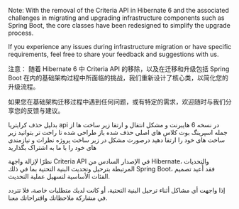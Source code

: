 Note:
With the removal of the Criteria API in Hibernate 6 and the associated challenges in migrating and upgrading infrastructure components such as Spring Boot, the core classes have been redesigned to simplify the upgrade process.

If you experience any issues during infrastructure migration or have specific requirements, feel free to share your feedback and suggestions with us.


注意：
随着 Hibernate 6 中 Criteria API 的移除，以及在迁移和升级包括 Spring Boot 在内的基础架构过程中所面临的挑战，我们重新设计了核心类，以简化您的升级流程。

如果您在基础架构迁移过程中遇到任何问题，或有特定的需求，欢迎随时与我们分享您的反馈与建议。


بدلیل حذف کرایتریا api در نسخه 6 هایبرنت و مشکل انتقال و ارتقا زیر ساخت ها از جمله اسپرینگ بوت کلاس های اصلی حذف شده باز طراحی شده تا راحت تر بتوانید زیر ساخت های خود را ارتقا دهید درصورت مشکل در زیر ساخت پروژه نظرات و نیازمندی های خود را با ما به اشتراک بگذارید

نظرًا لإزالة واجهة Criteria API في الإصدار السادس من Hibernate، والتحديات المرتبطة بترحيل وتحديث البنية التحتية بما في ذلك Spring Boot، فقد أُعيد تصميم الفئات الأساسية لتسهيل عملية التحديث.

إذا واجهت أي مشاكل أثناء ترحيل البنية التحتية، أو كانت لديك متطلبات خاصة، فلا تتردد في مشاركة ملاحظاتك واقتراحاتك معنا.
